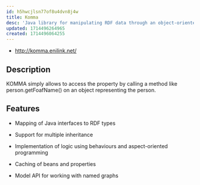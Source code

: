 ```yaml
---
id: h5hwcjlsn77of8u4dvn8j4w
title: Komma
desc: 'Java library for manipulating RDF data through an object-oriented API'
updated: 1714496264965
created: 1714496064255
---
```


- http://komma.enilink.net/

## Description

KOMMA simply allows to access the property by calling a method like person.getFoafName() on an object representing the person.


## Features

* Mapping of Java interfaces to RDF types

* Support for multiple inheritance

* Implementation of logic using behaviours and aspect-oriented programming

* Caching of beans and properties

* Model API for working with named graphs

